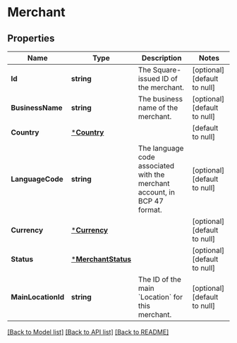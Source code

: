 # Merchant

## Properties
Name | Type | Description | Notes
------------ | ------------- | ------------- | -------------
**Id** | **string** | The Square-issued ID of the merchant. | [optional] [default to null]
**BusinessName** | **string** | The business name of the merchant. | [optional] [default to null]
**Country** | [***Country**](Country.md) |  | [default to null]
**LanguageCode** | **string** | The language code associated with the merchant account, in BCP 47 format. | [optional] [default to null]
**Currency** | [***Currency**](Currency.md) |  | [optional] [default to null]
**Status** | [***MerchantStatus**](MerchantStatus.md) |  | [optional] [default to null]
**MainLocationId** | **string** | The ID of the main &#x60;Location&#x60; for this merchant. | [optional] [default to null]

[[Back to Model list]](../README.md#documentation-for-models) [[Back to API list]](../README.md#documentation-for-api-endpoints) [[Back to README]](../README.md)

